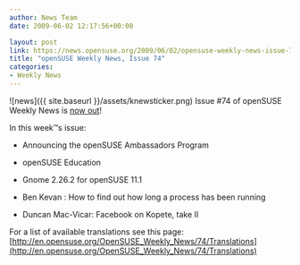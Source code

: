 ```yaml
---
author: News Team
date: 2009-06-02 12:17:56+00:00

layout: post
link: https://news.opensuse.org/2009/06/02/opensuse-weekly-news-issue-74/
title: "openSUSE Weekly News, Issue 74"
categories:
- Weekly News
---
```

![news]({{ site.baseurl }}/assets/knewsticker.png) Issue #74 of openSUSE Weekly News is [now out](http://en.opensuse.org/OpenSUSE_Weekly_News/74)!  
  

In this week™s issue:
 

  *   Announcing the openSUSE Ambassadors Program    

  *   openSUSE Education

  *   Gnome 2.26.2 for openSUSE 11.1

  *   Ben Kevan : How to find out how long a process has been running

  *   Duncan Mac-Vicar: Facebook on Kopete, take II




For a list of available translations see this page:
[http://en.opensuse.org/OpenSUSE_Weekly_News/74/Translations](http://en.opensuse.org/OpenSUSE_Weekly_News/74/Translations)		
